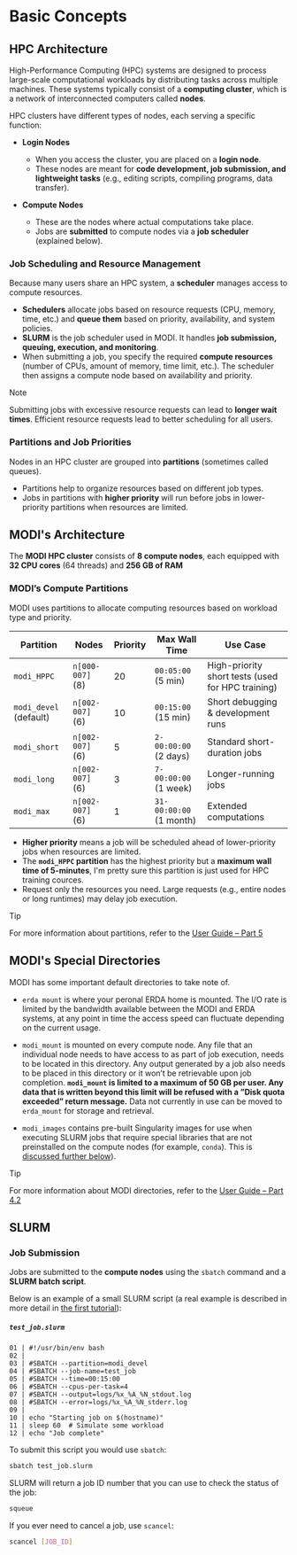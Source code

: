 # Basic Concepts

## HPC Architecture

High-Performance Computing (HPC) systems are designed to process large-scale computational workloads by distributing tasks across multiple machines. These systems typically consist of a **computing cluster**, which is a network of interconnected computers called **nodes**.

HPC clusters have different types of nodes, each serving a specific function:

- **Login Nodes**
  - When you access the cluster, you are placed on a **login node**.
  - These nodes are meant for **code development, job submission, and lightweight tasks** (e.g., editing scripts, compiling programs, data transfer).

- **Compute Nodes**
  - These are the nodes where actual computations take place.
  - Jobs are **submitted** to compute nodes via a **job scheduler** (explained below).

### Job Scheduling and Resource Management

Because many users share an HPC system, a **scheduler** manages access to compute resources.

- **Schedulers** allocate jobs based on resource requests (CPU, memory, time, etc.) and **queue them** based on priority, availability, and system policies.
- **SLURM** is the job scheduler used in MODI. It handles **job submission, queuing, execution, and monitoring**.
- When submitting a job, you specify the required **compute resources** (number of CPUs, amount of memory, time limit, etc.). The scheduler then assigns a compute node based on availability and priority.

> [!NOTE]
> Submitting jobs with excessive resource requests can lead to **longer wait times**. Efficient resource requests lead to better scheduling for all users.

### Partitions and Job Priorities

Nodes in an HPC cluster are grouped into **partitions** (sometimes called queues).

- Partitions help to organize resources based on different job types.
- Jobs in partitions with **higher priority** will run before jobs in lower-priority partitions when resources are limited.

## MODI's Architecture

The **MODI HPC cluster** consists of **8 compute nodes**, each equipped with **32 CPU cores** (64 threads) and **256 GB of RAM**

### MODI’s Compute Partitions

MODI uses partitions to allocate computing resources based on workload type and priority.

| **Partition**          | **Nodes**        | **Priority** | **Max Wall Time**       | **Use Case**                                      |
|------------------------|------------------|--------------|-------------------------|---------------------------------------------------|
| `modi_HPPC`            | `n[000-007]` (8) | 20           | `00:05:00` (5 min)      | High-priority short tests (used for HPC training) |
| `modi_devel` (default) | `n[002-007]` (6) | 10           | `00:15:00` (15 min)     | Short debugging & development runs                |
| `modi_short`           | `n[002-007]` (6) | 5            | `2-00:00:00` (2 days)   | Standard short-duration jobs                      |
| `modi_long`            | `n[002-007]` (6) | 3            | `7-00:00:00` (1 week)   | Longer-running jobs                               |
| `modi_max`             | `n[002-007]` (6) | 1            | `31-00:00:00` (1 month) | Extended computations                             |

- **Higher priority** means a job will be scheduled ahead of lower-priority jobs when resources are limited.
- The **`modi_HPPC` partition** has the highest priority but a **maximum wall time of 5-minutes**, I'm pretty sure this partition is just used for HPC training cources.
- Request only the resources you need. Large requests (e.g., entire nodes or long runtimes) may delay job execution.

> [!TIP]
> For more information about partitions, refer to the [User Guide – Part 5](https://oidc.erda.dk/public/MODI-user-guide.pdf#4.3=&page=4.53)

## MODI's Special Directories

MODI has some important default directories to take note of.

- `erda mount` is where your peronal ERDA home is mounted. The I/O rate is limited by the bandwidth available
between the MODI and ERDA systems, at any point in time the access speed can fluctuate depending on the current usage.

- `modi_mount` is mounted on every compute node. Any file that an individual node needs to have access to as part of job execution, needs to be located in this directory. Any output generated by a job also needs to be placed in this directory or it won’t be retrievable upon job completion. **`modi_mount` is limited to a maximum of 50 GB per user. Any data that is written beyond this limit will be refused with a ”Disk quota exceeded” return message.** Data not currently in use can be moved to `erda_mount` for storage and retrieval.

- `modi_images` contains pre-built Singularity images for use when executing SLURM jobs that require special libraries that are not preinstalled on the compute nodes (for example, `conda`). This is [discussed further below](#slurm)).

> [!TIP]
> For more information about MODI directories, refer to the [User Guide – Part 4.2](https://oidc.erda.dk/public/MODI-user-guide.pdf#4.3=&page=4.29)

## SLURM

### Job Submission

Jobs are submitted to the **compute nodes** using the `sbatch` command and a **SLURM batch script**.

Below is an example of a small SLURM script (a real example is described in more detail in [the first tutorial](../01_hmmsearch)):

##### `test_job.slurm`

```
01 | #!/usr/bin/env bash
02 | 
03 | #SBATCH --partition=modi_devel
04 | #SBATCH --job-name=test_job
05 | #SBATCH --time=00:15:00
06 | #SBATCH --cpus-per-task=4
07 | #SBATCH --output=logs/%x_%A_%N_stdout.log
08 | #SBATCH --error=logs/%x_%A_%N_stderr.log
09 | 
10 | echo "Starting job on $(hostname)"
11 | sleep 60  # Simulate some workload
12 | echo "Job complete"
```

To submit this script you would use `sbatch`:

```bash
sbatch test_job.slurm
```

SLURM will return a job ID number that you can use to check the status of the job:

```bash
squeue
```

If you ever need to cancel a job, use `scancel`:

```bash
scancel [JOB_ID]
```
